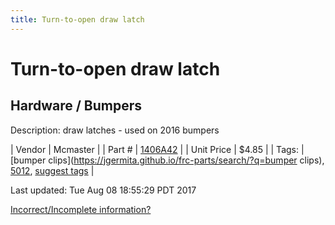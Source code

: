 ```yaml
---
title: Turn-to-open draw latch
---
```


# Turn-to-open draw latch
## Hardware / Bumpers
Description: 	draw latches - used on 2016 bumpers 

| Vendor | Mcmaster | 
| Part # | [1406A42](https://www.mcmaster.com/#1406A42) | 
| Unit Price | $4.85 | 
| Tags: | [bumper clips](https://jgermita.github.io/frc-parts/search/?q=bumper clips), [5012](https://jgermita.github.io/frc-parts/search/?q=5012), [suggest tags](https://docs.google.com/forms/d/e/1FAIpQLSeWyY8v3RgOty-MyWmh9U0iivNYN_molChYyS-0U-o-kOAv_g/viewform) | 

Last updated: Tue Aug 08 18:55:29 PDT 2017

 [Incorrect/Incomplete information?](https://docs.google.com/forms/d/e/1FAIpQLSeWyY8v3RgOty-MyWmh9U0iivNYN_molChYyS-0U-o-kOAv_g/viewform)